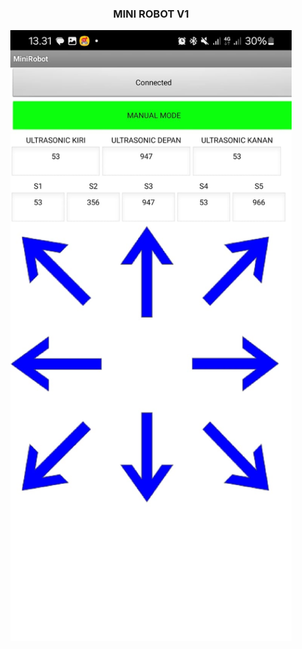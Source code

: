 <h3 align="center">MINI ROBOT V1</h3>

<p align="center">
  <img src="https://github.com/NauvalAbr/Mini-Robot-RTOS/blob/rev1/assets/GUI.jpg" alt="MINI ROBOT" width="450">
</p>
